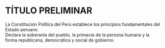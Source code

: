 # TÍTULO PRELIMINAR

La Constitución Política del Perú establece los principios fundamentales del Estado peruano.  
Declara la soberanía del pueblo, la primacía de la persona humana y la forma republicana, democrática y social de gobierno.
